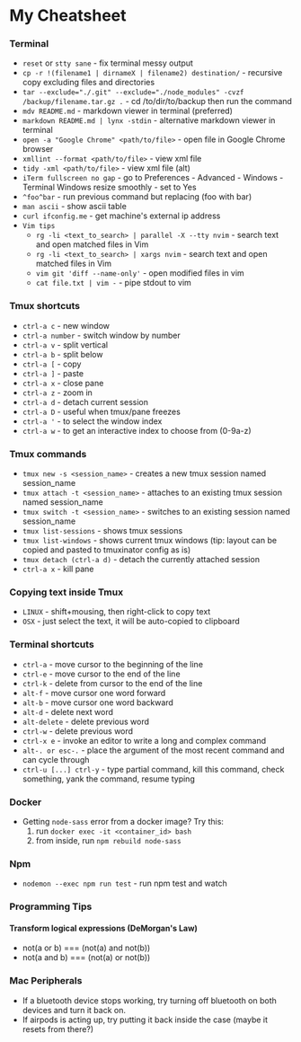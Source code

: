 # My Cheatsheet

### Terminal

- `reset` or `stty sane` - fix terminal messy output
- `cp -r !(filename1 | dirnameX | filename2) destination/` - recursive copy excluding files and directories
- `tar --exclude="./.git" --exclude="./node_modules" -cvzf /backup/filename.tar.gz .` - cd /to/dir/to/backup then run the command
- `mdv README.md` - markdown viewer in terminal (preferred)
- `markdown README.md | lynx -stdin` - alternative markdown viewer in terminal
- `open -a "Google Chrome" <path/to/file>` - open file in Google Chrome browser
- `xmllint --format <path/to/file>` - view xml file
- `tidy -xml <path/to/file>` - view xml file (alt)
- `iTerm fullscreen no gap` - go to Preferences - Advanced - Windows - Terminal Windows resize smoothly - set to Yes
- `^foo^bar` - run previous command but replacing (foo with bar)
- `man ascii` - show ascii table
- `curl ifconfig.me` - get machine's external ip address
- `Vim tips`
    - `rg -li <text_to_search> | parallel -X --tty nvim` - search text and open matched files in Vim
    - `rg -li <text_to_search> | xargs nvim` - search text and open matched files in Vim
    - `vim git 'diff --name-only'` - open modified files in vim
    - `cat file.txt | vim -` - pipe stdout to vim

### Tmux shortcuts

- `ctrl-a c` - new window
- `ctrl-a number` - switch window by number
- `ctrl-a v` - split vertical
- `ctrl-a b` - split below
- `ctrl-a [` - copy
- `ctrl-a ]` - paste
- `ctrl-a x` - close pane
- `ctrl-a z` - zoom in
- `ctrl-a d` - detach current session
- `ctrl-a D` - useful when tmux/pane freezes
- `ctrl-a '` - to select the window index
- `ctrl-a w` - to get an interactive index to choose from (0-9a-z)

### Tmux commands

- `tmux new -s <session_name>` - creates a new tmux session named session_name
- `tmux attach -t <session_name>` - attaches to an existing tmux session named session_name
- `tmux switch -t <session_name>` - switches to an existing session named session_name
- `tmux list-sessions` - shows tmux sessions
- `tmux list-windows` - shows current tmux windows (tip: layout can be copied and pasted to tmuxinator config as is)
- `tmux detach (ctrl-a d)` - detach the currently attached session
- `ctrl-a x` - kill pane

### Copying text inside Tmux

- `LINUX` - shift+mousing, then right-click to copy text
- `OSX` - just select the text, it will be auto-copied to clipboard

### Terminal shortcuts

- `ctrl-a` - move cursor to the beginning of the line
- `ctrl-e` - move cursor to the end of the line
- `ctrl-k` - delete from cursor to the end of the line
- `alt-f` - move cursor one word forward
- `alt-b` - move cursor one word backward
- `alt-d` - delete next word
- `alt-delete` - delete previous word
- `ctrl-w` - delete previous word
- `ctrl-x e` - invoke an editor to write a long and complex command
- `alt-. or esc-.` - place the argument of the most recent command and can cycle through
- `ctrl-u [...] ctrl-y` - type partial command, kill this command, check something, yank the command, resume typing

### Docker

- Getting `node-sass` error from a docker image? Try this:
    1. run `docker exec -it <container_id> bash`
    2. from inside, run `npm rebuild node-sass`

### Npm

- `nodemon --exec npm run test` - run npm test and watch

### Programming Tips

#### Transform logical expressions (DeMorgan's Law)

- not(a or b) === (not(a) and not(b))
- not(a and b) === (not(a) or not(b))

### Mac Peripherals

- If a bluetooth device stops working, try turning off bluetooth on both devices and turn it back on.
- If airpods is acting up, try putting it back inside the case (maybe it resets from there?)
